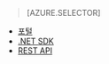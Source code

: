 ﻿> [AZURE.SELECTOR]
- [포털](media-services-portal-check-job-progress.md)
- [.NET SDK](media-services-check-job-progress.md)
- [REST API](media-services-rest-check-job-progress.md)
<!--HONumber=47-->
